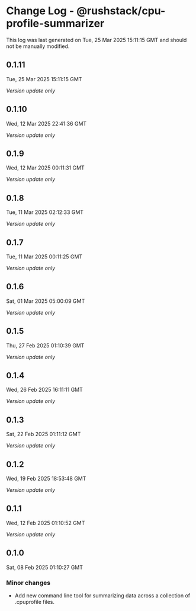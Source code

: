 # Change Log - @rushstack/cpu-profile-summarizer

This log was last generated on Tue, 25 Mar 2025 15:11:15 GMT and should not be manually modified.

## 0.1.11
Tue, 25 Mar 2025 15:11:15 GMT

_Version update only_

## 0.1.10
Wed, 12 Mar 2025 22:41:36 GMT

_Version update only_

## 0.1.9
Wed, 12 Mar 2025 00:11:31 GMT

_Version update only_

## 0.1.8
Tue, 11 Mar 2025 02:12:33 GMT

_Version update only_

## 0.1.7
Tue, 11 Mar 2025 00:11:25 GMT

_Version update only_

## 0.1.6
Sat, 01 Mar 2025 05:00:09 GMT

_Version update only_

## 0.1.5
Thu, 27 Feb 2025 01:10:39 GMT

_Version update only_

## 0.1.4
Wed, 26 Feb 2025 16:11:11 GMT

_Version update only_

## 0.1.3
Sat, 22 Feb 2025 01:11:12 GMT

_Version update only_

## 0.1.2
Wed, 19 Feb 2025 18:53:48 GMT

_Version update only_

## 0.1.1
Wed, 12 Feb 2025 01:10:52 GMT

_Version update only_

## 0.1.0
Sat, 08 Feb 2025 01:10:27 GMT

### Minor changes

- Add new command line tool for summarizing data across a collection of .cpuprofile files.

